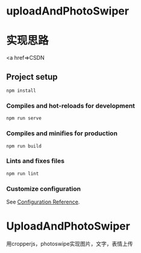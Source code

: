 # uploadAndPhotoSwiper

# 实现思路
<a href=>CSDN</a>

## Project setup
```
npm install
```

### Compiles and hot-reloads for development
```
npm run serve
```

### Compiles and minifies for production
```
npm run build
```

### Lints and fixes files
```
npm run lint
```

### Customize configuration
See [Configuration Reference](https://cli.vuejs.org/config/).
# UploadAndPhotoSwiper
用cropperjs，photoswipe实现图片，文字，表情上传
